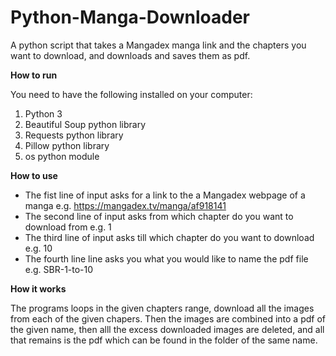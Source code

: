 # Python-Manga-Downloader
A python script that takes a Mangadex manga link and the chapters you want to download, and downloads and saves them as pdf. 

**How to run**

You need to have the following installed on your computer:

1) Python 3
2) Beautiful Soup python library 
3) Requests python library
4) Pillow python library
5) os python module


**How to use**

- The fist line of input asks for a link to the a Mangadex webpage of a manga e.g. https://mangadex.tv/manga/af918141
- The second line of input asks from which chapter do you want to download from e.g. 1
- The third line of input asks till which chapter do you want to download e.g. 10
- The fourth line line asks you what you would like to name the pdf file e.g. SBR-1-to-10

**How it works**

The programs loops in the given chapters range, download all the images from each of the given chapers. Then the images are combined into a pdf of the given name, then alll the excess downloaded images are deleted, and all that remains is the pdf which can be found in the folder of the same name.
